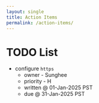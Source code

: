 ```yaml
---
layout: single
title: Action Items
permalink: /action-items/
---
```


<head>
	<link rel="stylesheet" href="/resource/styles.css">
</head>

<h1 id="todo-list">TODO List</h1>

<ul>
<li>
	configure <code>https</code>
	<ul>
	<li>
		owner - Sunghee
	</li>
	<li>
		priority - H
	</li>
	<li>
		written @ 01-Jan-2025 PST
	</li>
	<li>
		due @ 31-Jan-2025 PST
	</li>
	</ul>
</li>
</ul>

